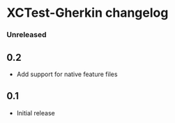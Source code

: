 # XCTest-Gherkin changelog

### Unreleased

## 0.2
+ Add support for native feature files

## 0.1
+ Initial release
